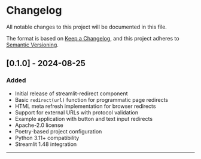 # Changelog

All notable changes to this project will be documented in this file.

The format is based on [Keep a Changelog](https://keepachangelog.com/en/1.0.0/),
and this project adheres to [Semantic Versioning](https://semver.org/spec/v2.0.0.html).

## [0.1.0] - 2024-08-25

### Added
- Initial release of streamlit-redirect component
- Basic `redirect(url)` function for programmatic page redirects
- HTML meta refresh implementation for browser redirects
- Support for external URLs with protocol validation
- Example application with button and text input redirects
- Apache-2.0 license
- Poetry-based project configuration
- Python 3.11+ compatibility
- Streamlit 1.48 integration

---